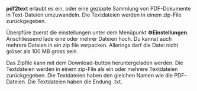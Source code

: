 **pdf2text** erlaubt es ein, oder eine gezippte Sammlung von PDF-Dokumente in Text-Dateien umzuwandeln. Die Textdateien werden in einem zip-File zurückgegeben. 

Überpfüre zuerst die einstellungen unter dem Menüpunkt **⚙️Einstellungen**. Anschliessend lade eine oder mehrer Dateien hoch. Du kannst auch mehrere Dateien in ein zip file verpacken. Allerings darf die Datei nicht gröser als 100 MB gross sein. 

Das Zipfile kann mit dem Download-button heruntergeladen werden. Die Textdateien werden in einem zip-File als ein oder mehrere Textdateien zurückgegeben. Die Textdateien haben den gleichen Namen wie die PDF-Dateien. Die Textdateien haben die Endung .txt.